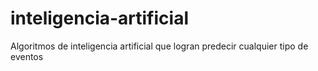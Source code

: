 # inteligencia-artificial
Algoritmos de inteligencia artificial que logran predecir cualquier tipo de eventos
